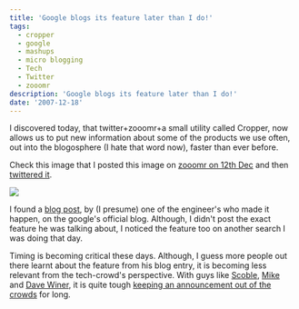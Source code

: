 ```yaml
---
title: 'Google blogs its feature later than I do!'
tags:
  - cropper
  - google
  - mashups
  - micro blogging
  - Tech
  - Twitter
  - zooomr
description: 'Google blogs its feature later than I do!'
date: '2007-12-18'
---
```


I discovered today, that twitter+zooomr+a small utility called Cropper, now allows us to put new information about some of the products we use often, out into the blogosphere (I hate that word now), faster than ever before.

Check this image that I posted this image on [zooomr on 12th Dec][0] and then [twittered it][1].

![](/images/3921233_4558d6643d.jpg)

I found a [blog post][2], by (I presume) one of the engineer's who made it happen, on the google's official blog. Although, I didn't post the exact feature he was talking about, I noticed the feature too on another search I was doing that day.

Timing is becoming critical these days. Although, I guess more people out there learnt about the feature from his blog entry, it is becoming less relevant from the tech-crowd's perspective. With guys like [Scoble][3], [Mike][4] and [Dave Winer][5], it is quite tough [keeping an announcement out of the crowds][6] for long.


[0]: http://www.zooomr.com/photos/shiva/3921233/
[1]: http://twitter.com/shvelmur/statuses/494443532
[2]: http://googleblog.blogspot.com/2007/12/better-flight-stats-results.html
[3]: http://scobleizer.com/
[4]: http://www.techcrunch.com/about-michael-arrington/
[5]: http://www.scripting.com/stories/2007/02/21/daveWinerBio.html
[6]: http://www.techcrunch.com/2007/12/12/scoble-to-leave-podtech-heading-for-fast-company/